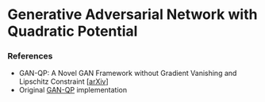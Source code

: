 # Generative Adversarial Network with Quadratic Potential

### References
- GAN-QP: A Novel GAN Framework without Gradient Vanishing and Lipschitz Constraint [[arXiv](https://arxiv.org/abs/1811.07296)]
- Original [GAN-QP](https://github.com/bojone/gan-qp) implementation
